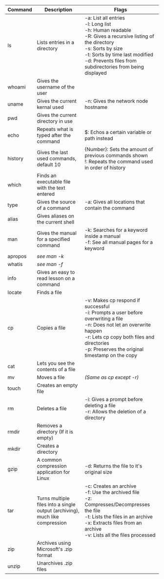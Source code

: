 
| Command | Description | Flags |
| --- | --- | --- |
| ls | Lists entries in a directory | -a: List all entries <br/> -l: Long list <br/> -h: Human readable <br/> -R: Gives a recursive listing of the directory <br/> -s: Sorts by size <br/> -t: Sorts by time last modified <br/> -d: Prevents files from subdirectories from being displayed
| whoami | Gives the username of the user |
| uname | Gives the current kernal used | -n: Gives the network node hostname
| pwd | Gives the current directory in use | 
| echo | Repeats what is typed after the command | $: Echos a certain variable or path instead 
| history | Gives the last used commands, default 10 | {Number}: Sets the amount of previous commands shown <br/> !: Repeats the command used in order of history
| which | Finds an executable file with the text entered | 
| type | Gives the source of a command | -a: Gives all locations that contain the command
| alias | Gives aliases on the current shell | 
| man | Gives the manual for a specified command | -k: Searches for a keyword inside a manual <br/> -f: See all manual pages for a keyword
| apropos | *see man -k* |
| whatis | *see man -f* |
| info | Gives an easy to read lesson on a command |
| locate | Finds a file |
| cp | Copies a file | -v: Makes cp respond if successful <br/> -i: Prompts a user before overwriting a file <br/> -n: Does not let an overwrite happen <br/> -r: Lets cp copy both files and directories <br/> -p: Preserves the original timestamp on the copy
| cat | Lets you see the contents of a file 
| mv | Moves a file | *(Same as cp except -r)*
| touch | Creates an empty file |
| rm | Deletes a file | -i: Gives a prompt before deleting a file <br/> -r: Allows the deletion of a directory
| rmdir | Removes a directory (If it is empty) |
| mkdir | Creates a directory |
| gzip | A common compression application for Linux | -d: Returns the file to it's original size
| tar | Turns multiple files into a single output (archiving), much like compression | -c: Creates an archive <br/> -f: Use the archived file <br/> -z: Compresses/Decompresses the file <br/> -t: Lists the files in an archive <br/> -x: Extracts files from an archive <br/> -v: Lists all the files processed
| zip | Archives using Microsoft's .zip format | 
| unzip | Unarchives .zip files |

